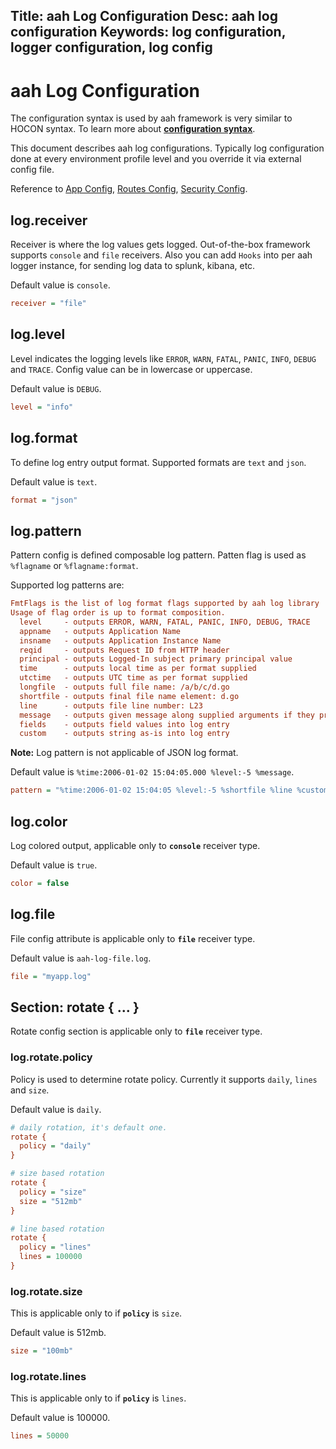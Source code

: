 Title: aah Log Configuration
Desc: aah log configuration
Keywords: log configuration, logger configuration, log config
---
# aah Log Configuration

The configuration syntax is used by aah framework is very similar to HOCON syntax. To learn more about **[configuration syntax](configuration.html)**.

This document describes aah log configurations. Typically log configuration done at every environment profile level and you override it via external config file.

Reference to [App Config](app-config.html), [Routes Config](routes-config.html), [Security Config](security-config.html).

## log.receiver
Receiver is where the log values gets logged. Out-of-the-box framework supports `console` and `file` receivers. Also you can add `Hooks` into per aah logger instance, for sending log data to splunk, kibana, etc.

Default value is `console`.
```cfg
receiver = "file"
```

## log.level
Level indicates the logging levels like `ERROR`, `WARN`, `FATAL`, `PANIC`, `INFO`, `DEBUG` and `TRACE`. Config value can be in lowercase or uppercase.

Default value is `DEBUG`.
```cfg
level = "info"
```

## log.format
To define log entry output format. Supported formats are `text` and `json`.

Default value is `text`.
```cfg
format = "json"
```

## log.pattern
Pattern config is defined composable log pattern. Patten flag is used as `%flagname` or `%flagname:format`.

Supported log patterns are:
```cfg
FmtFlags is the list of log format flags supported by aah log library
Usage of flag order is up to format composition.
  level     - outputs ERROR, WARN, FATAL, PANIC, INFO, DEBUG, TRACE
  appname   - outputs Application Name
  insname   - outputs Application Instance Name
  reqid     - outputs Request ID from HTTP header
  principal - outputs Logged-In subject primary principal value
  time      - outputs local time as per format supplied
  utctime   - outputs UTC time as per format supplied
  longfile  - outputs full file name: /a/b/c/d.go
  shortfile - outputs final file name element: d.go
  line      - outputs file line number: L23
  message   - outputs given message along supplied arguments if they present
  fields    - outputs field values into log entry
  custom    - outputs string as-is into log entry
```
<div class="alert alert-info-blue">
<p><strong>Note:</strong> Log pattern is not applicable of JSON log format.</p>
</div>

Default value is `%time:2006-01-02 15:04:05.000 %level:-5 %message`.
```cfg
pattern = "%time:2006-01-02 15:04:05 %level:-5 %shortfile %line %custom:- %message"
```

## log.color
Log colored output, applicable only to **`console`** receiver type.

Default value is `true`.
```cfg
color = false
```    

## log.file
File config attribute is applicable only to **`file`** receiver type.

Default value is `aah-log-file.log`.
```cfg
file = "myapp.log"
```

## Section: rotate { ... }
Rotate config section is applicable only to **`file`** receiver type.

### log.rotate.policy
Policy is used to determine rotate policy. Currently it supports `daily`, `lines` and `size`.

Default value is `daily`.
```cfg
# daily rotation, it's default one.
rotate {
  policy = "daily"
}

# size based rotation
rotate {
  policy = "size"
  size = "512mb"
}

# line based rotation
rotate {
  policy = "lines"
  lines = 100000
}
```

### log.rotate.size
This is applicable only to if **`policy`** is `size`.

Default value is 512mb.
```cfg
size = "100mb"
```

### log.rotate.lines
This is applicable only to if **`policy`** is `lines`.

Default value is 100000.
```cfg
lines = 50000
```
